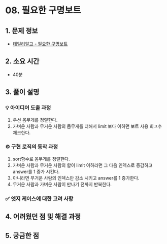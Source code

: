 ﻿# 08. 필요한 구명보트

## 1. 문제 정보
- [데일리알고 - 필요한 구명보트](https://dailyalgo.kr/ko/problems/188)

## 2. 소요 시간
- 40분

## 3. 풀이 설명
### 💡 아이디어 도출 과정

1. 우선 몸무게를 정렬한다.
2. 가벼운 사람과 무거운 사람의 몸무게를 더해서 limit 보다 이하면 보트 사용 회ㅛ수 체크한다.

### ⚙️ 구현 로직의 동작 과정

1. sort함수로 몸무게를 정렬한다.
2. 가벼운 사람과 무거운 사람의 합이 limit 이하라면 그 다음 인덱스로 증감하고 answer를 1 증가 시킨다.
3. 아니라면 무거운 사람의 인덱스만 감소 시키고 answer를 1 증가한다.
4. 무거운 사람과 가벼운 사람이 만나기 전까지 반복한다.

### ✅ 엣지 케이스에 대한 고려 사항

## 4. 어려웠던 점 및 해결 과정

## 5. 궁금한 점


